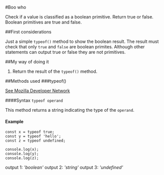 #Boo who

Check if a value is classified as a boolean primitive. Return true or false.
Boolean primitives are true and false.

##First considerations

Just a simple `typeof()` method to show the boolean result. The result must
check that only `true` and `false` are boolean primites. Although other
statements can output true or false they are not primitives.

##My way of doing it

1. Return the result of the `typeof()` method.

##Methods used
###typeof()

[See Mozilla Developer Network](https://developer.mozilla.org/en-US/docs/Web/JavaScript/Reference/Operators/typeof)

####Syntax
```typeof operand```

This method returns a string indicating the type of the `operand`.

#### Example
```
const x = typeof true;
const y = typeof 'hello';
const z = typeof undefined;

console.log(x);
console.log(y);
console.log(z);
```
output 1: *'boolean'*
output 2: *'string'*
output 3: *'undefined'*
